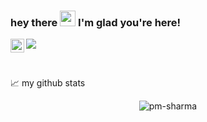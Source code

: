 ### hey there <img src="https://media.giphy.com/media/hvRJCLFzcasrR4ia7z/giphy.gif" width="25px" height="25px" >  I'm glad you're here!

<a href="https://www.linkedin.com/in/pm-sharma/">
  <img align="left" alt="Purushottam's LinkedIN" width="22px" src="https://static.licdn.com/sc/h/akt4ae504epesldzj74dzred8" />
</a>

![](https://visitor-badge.glitch.me/badge?page_id=pm-sharma.pm-sharma)

<br />




📈 my github stats

<p align="center"> <img src="https://github-readme-stats.vercel.app/api?username=pm-sharma&show_icons=true&theme=gotham" alt="pm-sharma" />




